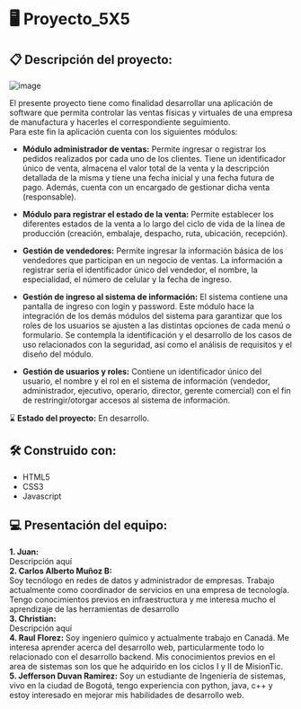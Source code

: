 # 🖥 Proyecto_5X5
## 📋 Descripción del proyecto:
![image](https://user-images.githubusercontent.com/82006611/132962234-93b376ee-e946-4e37-9d0c-0e1be98e2a8c.png)<br>

El presente proyecto tiene como finalidad desarrollar una aplicación de software que permita controlar las ventas físicas y virtuales de una empresa de manufactura y hacerles el correspondiente seguimiento. <br>
Para este fin la aplicación cuenta con los siguientes módulos:
- **Módulo administrador de ventas:** Permite ingresar o registrar los pedidos realizados por cada uno de los clientes. Tiene un identificador único de venta, almacena el valor total de la venta y la descripción detallada de la misma y tiene una fecha inicial y una fecha futura de pago. Además, cuenta con un encargado de gestionar dicha venta (responsable).

- **Módulo para registrar el estado de la venta:** Permite establecer los diferentes estados de la venta a lo largo del ciclo de vida de la línea de producción (creación, embalaje, despacho, ruta, ubicación, recepción).  

- **Gestión de vendedores:** Permite ingresar la información básica de los vendedores que participan en un negocio de ventas. La información a registrar sería el identificador único del vendedor, el nombre, la especialidad, el número de celular y la fecha de ingreso.

- **Gestión de ingreso al sistema de información:** El sistema contiene una pantalla de ingreso con login y password. 
Este módulo hace la integración de los demás módulos del sistema para garantizar que los roles de los usuarios se ajusten a las distintas opciones de cada menú o formulario. Se contempla la identificación y el desarrollo de los casos de uso relacionados con la seguridad, así como el análisis de requisitos y el diseño del módulo.

- **Gestión de usuarios y roles:** Contiene un identificador único del usuario, el nombre y el rol en el sistema de información (vendedor, administrador, ejecutivo, operario, director, gerente comercial) con el fin de restringir/otorgar accesos al sistema de información.

⌛️ **Estado del proyecto:** En desarrollo.

## 🛠️ Construido con:

- HTML5
- CSS3
- Javascript

## 💻 Presentación del equipo:
**1. Juan:**<br>
Descripción aquí<br>
**2. Carlos Alberto Muñoz B:**<br>
Soy tecnólogo en redes de datos y administrador de empresas. Trabajo actualmente como coordinador de servicios en una empresa de tecnología. Tengo conocimientos previos en infraestructura y me interesa mucho el aprendizaje de las herramientas de desarrollo<br>
**3. Christian:**<br>
Descripción aquí<br>
**4. Raul Florez:** Soy ingeniero químico y actualmente trabajo en Canadá. Me interesa aprender acerca  del desarrollo web, particularmente todo lo relacionado con el desarrollo backend. Mis conocimientos previos en el area de sistemas son los que he adquirido en los ciclos I y II de MisionTic.<br>
**5. Jefferson Duvan Ramirez:** Soy un estudiante de Ingeniería de sistemas, vivo en la ciudad de Bogotá, tengo experiencia con python, java, c++ y estoy interesado en mejorar mis habilidades de desarrollo web.<br>
